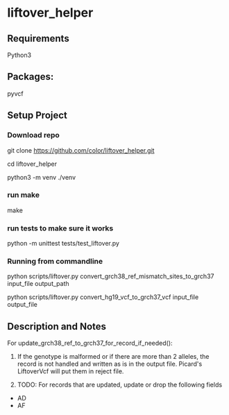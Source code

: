 # liftover_helper

## Requirements
Python3

## Packages:
pyvcf

## Setup Project

### Download repo

git clone https://github.com/color/liftover_helper.git

cd liftover_helper

python3 -m venv ./venv

### run make
make

### run tests to make sure it works
python -m unittest tests/test_liftover.py

### Running from commandline

python scripts/liftover.py convert_grch38_ref_mismatch_sites_to_grch37 input_file output_path

python scripts/liftover.py convert_hg19_vcf_to_grch37_vcf input_file output_file

## Description and Notes
For update_grch38_ref_to_grch37_for_record_if_needed():

1. If the genotype is malformed or if there are more than 2 alleles, the record is not handled and written as is in the output file. Picard's LiftoverVcf will put them in reject file.

2. TODO: For records that are updated, update or drop the following fields

  - AD
  - AF


